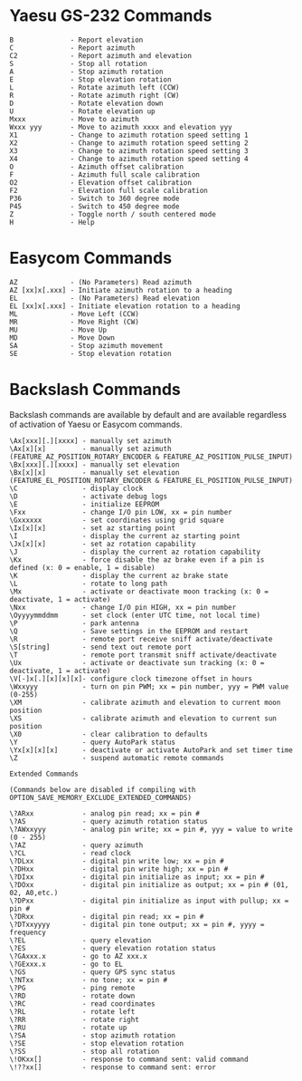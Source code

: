 # Yaesu GS-232 Commands

    B              - Report elevation
    C              - Report azimuth
    C2             - Report azimuth and elevation
    S              - Stop all rotation
    A              - Stop azimuth rotation
    E              - Stop elevation rotation
    L              - Rotate azimuth left (CCW)
    R              - Rotate azimuth right (CW)
    D              - Rotate elevation down
    U              - Rotate elevation up
    Mxxx           - Move to azimuth
    Wxxx yyy       - Move to azimuth xxxx and elevation yyy
    X1             - Change to azimuth rotation speed setting 1
    X2             - Change to azimuth rotation speed setting 2
    X3             - Change to azimuth rotation speed setting 3
    X4             - Change to azimuth rotation speed setting 4
    O              - Azimuth offset calibration
    F              - Azimuth full scale calibration
    O2             - Elevation offset calibration
    F2             - Elevation full scale calibration
    P36            - Switch to 360 degree mode
    P45            - Switch to 450 degree mode
    Z              - Toggle north / south centered mode
    H              - Help
# Easycom Commands

    AZ             - (No Parameters) Read azimuth
    AZ [xx]x[.xxx] - Initiate azimuth rotation to a heading	
    EL             - (No Parameters) Read elevation
    EL [xx]x[.xxx] - Initiate elevation rotation to a heading
    ML             - Move Left (CCW)
    MR             - Move Right (CW)
    MU             - Move Up
    MD             - Move Down
    SA             - Stop azimuth movement
    SE             - Stop elevation rotation

# Backslash Commands

Backslash commands are available by default and are available regardless of activation of Yaesu or Easycom commands.

    \Ax[xxx][.][xxxx] - manually set azimuth
    \Ax[x][x]         - manually set azimuth (FEATURE_AZ_POSITION_ROTARY_ENCODER & FEATURE_AZ_POSITION_PULSE_INPUT)
    \Bx[xxx][.][xxxx] - manually set elevation
    \Bx[x][x]         - manually set elevation (FEATURE_EL_POSITION_ROTARY_ENCODER & FEATURE_EL_POSITION_PULSE_INPUT)
    \C                - display clock
    \D                - activate debug logs
    \E                - initialize EEPROM
    \Fxx              - change I/O pin LOW, xx = pin number
    \Gxxxxxx          - set coordinates using grid square
    \Ix[x][x]         - set az starting point
    \I                - display the current az starting point
    \Jx[x][x]         - set az rotation capability
    \J                - display the current az rotation capability
    \Kx               - force disable the az brake even if a pin is defined (x: 0 = enable, 1 = disable)
    \K                - display the current az brake state
    \L                - rotate to long path
    \Mx               - activate or deactivate moon tracking (x: 0 = deactivate, 1 = activate)
    \Nxx              - change I/O pin HIGH, xx = pin number
    \Oyyyymmddmm      - set clock (enter UTC time, not local time)
    \P                - park antenna
    \Q                - Save settings in the EEPROM and restart
    \R                - remote port receive sniff activate/deactivate
    \S[string]        - send text out remote port
    \T                - remote port transmit sniff activate/deactivate
    \Ux               - activate or deactivate sun tracking (x: 0 = deactivate, 1 = activate)
    \V[-]x[.][x][x][x]- configure clock timezone offset in hours
    \Wxxyyy           - turn on pin PWM; xx = pin number, yyy = PWM value (0-255)
    \XM               - calibrate azimuth and elevation to current moon position
    \XS               - calibrate azimuth and elevation to current sun position
    \X0               - clear calibration to defaults
    \Y                - query AutoPark status
    \Yx[x][x][x]      - deactivate or activate AutoPark and set timer time
    \Z                - suspend automatic remote commands

    Extended Commands

    (Commands below are disabled if compiling with OPTION_SAVE_MEMORY_EXCLUDE_EXTENDED_COMMANDS)

    \?ARxx            - analog pin read; xx = pin #
    \?AS              - query azimuth rotation status
    \?AWxxyyy         - analog pin write; xx = pin #, yyy = value to write (0 - 255)
    \?AZ              - query azimuth
    \?CL              - read clock
    \?DLxx            - digital pin write low; xx = pin #
    \?DHxx            - digital pin write high; xx = pin # 
    \?DIxx            - digital pin initialize as input; xx = pin #
    \?DOxx            - digital pin initialize as output; xx = pin # (01, 02, A0,etc.)
    \?DPxx            - digital pin initialize as input with pullup; xx = pin #
    \?DRxx            - digital pin read; xx = pin #
    \?DTxxyyyy        - digital pin tone output; xx = pin #, yyyy = frequency
    \?EL              - query elevation
    \?ES              - query elevation rotation status
    \?GAxxx.x         - go to AZ xxx.x
    \?GExxx.x         - go to EL
    \?GS              - query GPS sync status
    \?NTxx            - no tone; xx = pin #
    \?PG              - ping remote
    \?RD              - rotate down
    \?RC              - read coordinates
    \?RL              - rotate left
    \?RR              - rotate right
    \?RU              - rotate up
    \?SA              - stop azimuth rotation
    \?SE              - stop elevation rotation
    \?SS              - stop all rotation
    \!OKxx[]          - response to command sent: valid command
    \!??xx[]          - response to command sent: error